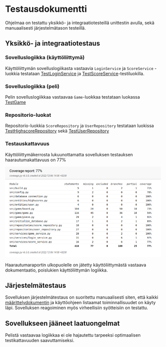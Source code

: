 # Testausdokumentti

Ohjelmaa on testattu yksikkö- ja integraatiotesteillä unittestin avulla, sekä manuaalisesti järjestelmätason testeillä.

## Yksikkö- ja integraatiotestaus

### Sovelluslogiikka (käyttöliittymä)

Käyttöliittymän sovelluslogiikasta vastaavia `LoginService` ja `ScoreService` -luokkia testataan [TestLoginService](https://github.com/hakkajoe/ot-harjoitusty-/blob/master/src/tests/services/login_service_test.py) ja [TestScoreService](https://github.com/hakkajoe/ot-harjoitusty-/blob/master/src/tests/services/score_service_test.py)-testiluokilla.

### Sovelluslogiikka (peli)

Pelin sovelluslogiikkaa vastaavaa `Game`-luokkaa testataan luokassa [TestGame](https://github.com/hakkajoe/ot-harjoitusty-/blob/master/src/tests/game/game_test.py)

### Repositorio-luokat

Repositorio-luokkia `ScoreRepository` ja `UserRepository` testataan luokissa [TestHighscoreRepository](https://github.com/hakkajoe/ot-harjoitusty-/blob/master/src/tests/repositories/highscore_repository_test.py) sekä [TestUserRepository](https://github.com/hakkajoe/ot-harjoitusty-/blob/master/src/tests/repositories/user_repository_test.py)

### Testauskattavuus

Käyttöliittymäkerrosta lukuunottamatta sovelluksen testauksen haarautumakattavuus on 77%

![](./kuvat/coverage.png)

Haarautumaraportin ulkopuolelle on jätetty käyttöliittymästä vastaava dokumentaatio, poislukien käyttöliittymän logiikka. 

## Järjestelmätestaus

Sovelluksen järjestelmätestaus on suoritettu manuaalisesti siten, että kaikki [määrittelydokumentin](./vaatimusmaarittely.md) ja käyttöohjeen listaamat toiminnallisuudet on käyty läpi. Sovelluksen reagoiminen myös virheellisiin syötteisiin on testattu.

## Sovellukseen jääneet laatuongelmat

Pelistä vastaavaa logiikkaa ei ole hajautettu tarpeeksi optimaalisen testikattavuuden saavuttamiseksi. 
